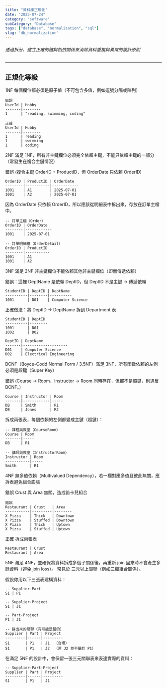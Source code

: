 ```yaml
---
title: "資料庫正規化"
date: "2025-07-24"
category: "software"
subCategory: "Database"
tags: ["database", "normalization", "sql"]
slug: "db_normalization"
---
```


###### 透過拆分、建立正確的鍵與相依關係來消除資料重複與異常的設計原則

---

## 正規化等級

1NF 每個欄位都必須是原子值（不可包含多值，例如逗號分隔或陣列）

```text
錯誤
UserId | Hobby
-------|--------
1      | "reading, swimming, coding"

正確
UserId | Hobby
-------|--------
1      | reading
1      | swimming
1      | coding
```

2NF 滿足 1NF，所有非主鍵欄位必須完全依賴主鍵，不能只依賴主鍵的一部分（常發生在複合主鍵情況）

錯誤 (複合主鍵 OrderID + ProductID，但 OrderDate 只依賴 OrderID)

```text
OrderID | ProductID | OrderDate
--------|-----------|------------
1001    | A1        | 2025-07-01
1001    | A2        | 2025-07-01
```

因為 OrderDate 只依賴 OrderID，所以應該從明細表中拆出來，存放在訂單主檔中。

```text
-- 訂單主檔（Order）
OrderID | OrderDate
--------|------------
1001    | 2025-07-01

-- 訂單明細檔（OrderDetail）
OrderID | ProductID
--------|-----------
1001    | A1
1001    | A2
```

3NF 滿足 2NF 非主鍵欄位不能依賴其他非主鍵欄位（即無傳遞依賴）

錯誤：這裡 DeptName 是依賴 DeptID，但 DeptID 不是主鍵 → 傳遞依賴

```text
StudentID | DeptID | DeptName
----------|--------|----------
1001      | D01    | Computer Science
```

正確做法：將 DeptID → DeptName 拆到 Department 表

```text
StudentID | DeptID
----------|--------
1001      | D01
1002      | D02

DeptID | DeptName
-------|--------------------
D01    | Computer Science
D02    | Electrical Engineering
```

BCNF（Boyce-Codd Normal Form / 3.5NF）滿足 3NF，所有函數依賴的左側必須是超鍵（Super Key）

錯誤 (Course → Room、Instructor → Room 同時存在，但都不是超鍵，則違反 BCNF。)

```text
Course | Instructor | Room
-------|------------|-----
DB     | Smith      | R1
DB     | Jones      | R2
```

拆成兩張表，每個依賴的左側都變成主鍵（超鍵）：

```text
-- 課程與教室（CourseRoom）
Course | Room
-------|-----
DB     | R1

-- 講師與教室（InstructorRoom）
Instructor | Room
-----------|-----
Smith      | R1
```

4NF 無多值依賴（Multivalued Dependency），若一欄對應多值且彼此無關，應拆表避免組合膨脹

錯誤 Crust 與 Area 無關，造成笛卡兒組合

```text
錯誤
Restaurant | Crust   | Area
-----------|---------|--------
X Pizza    | Thick   | Downtown
X Pizza    | Stuffed | Downtown
X Pizza    | Thick   | Uptown
X Pizza    | Stuffed | Uptown
```

正確 拆成兩張表

```text
Restaurant | Crust
Restaurant | Area
```

5NF 滿足 4NF，並確保將資料拆成多個子關係後，再重新 join 回來時不會產生多餘資料（避免 join loss）。
常見於 三元以上關聯（例如三欄組合關係）。

假設你用以下三張表建構資料：

```text
-- Supplier-Part
S1 | P1

-- Supplier-Project
S1 | J1

-- Part-Project
P1 | J1

-- 拼出來的關聯（有可能是錯的）
Supplier | Part | Project
---------|------|---------
S1       | P1   | J1  （合理）
S1       | P1   | J2  （若 J2 並不屬於 P1）
```

在滿足 5NF 的設計中，會保留一張三元關聯表來表達實際的資料：

```text
-- Supplier-Part-Project
Supplier | Part | Project
---------|------|---------
S1       | P1   | J1
```